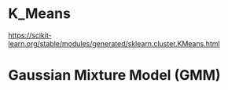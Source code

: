# K_Means

https://scikit-learn.org/stable/modules/generated/sklearn.cluster.KMeans.html

# Gaussian Mixture Model (GMM)

